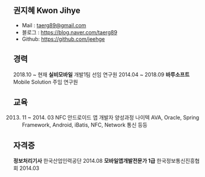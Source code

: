 
## 권지혜  Kwon Jihye 

- Mail : taerg89@gmail.com
- 블로그 : https://blog.naver.com/taerg89
- Github: https://github.com/jeehge


## 경력


2018.10 ~ 현재             **실비모바일**    개발1팀                     선임 연구원
2014.04 ~ 2018.09      **바루소프트**    Mobile Solution      주임 연구원

## 교육

2013. 11 ~ 2014. 03     NFC 안드로이드 앱 개발자 양성과정 나이텍
    AVA, Oracle, Spring Framework, Android, iBatis, NFC, Network 통신 등등


## 자격증

**정보처리기사**  한국산업인력공단    2014.08
**모바일앱개발전문가 1급**    한국정보통신진흥협회  2014.03
